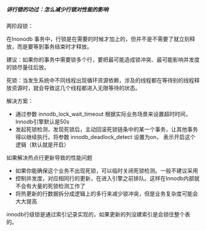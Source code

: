 ##### 讲行锁的功过：怎么减少行锁对性能的影响

两阶段锁：

在Inonodb 事务中，行锁是在需要的时候才加上的，但并不是不需要了就立刻释放，而是要等到事务结束时才释放。

建议：如果你的事务中需要锁多个行，要把最可能造成锁冲突、最可能影响并发度的锁尽量往后放。

死锁：当发生系统中不同线程出现循环资源依赖，涉及的线程都在等待别的线程释放资源时，就会导致这几个线程都进入无限等待的状态。

解决方案：

- 通过参数 innodb_lock_wait_timeout 根据实际业务场景来设置超时时间，Innodb引擎默认是50s
- 发起死锁检测，发现死锁后，主动回滚死锁链条中的某一个事务，让其他事务得以继续执行。将参数 innodb_deadlock_detect 设置为on， 表示开启这个逻辑（默认就是开启）

如果解决热点行更新导致的性能问题

- 如果你能确保这个业务不出现死锁，可以临时关闭死锁检测。一般不建议采用
- 控制并发度，对应相同行的更新，在进入引擎之前排队。这样在Innodb内部就不会有大量的死锁检测工作了
- 将热更新的行数据拆分成逻辑上的多行来减少锁冲突，但是业务复杂度可能会大大提高

innodb行级锁是通过索引记录实现的，如果更新的列没建索引是会锁住整个表的。